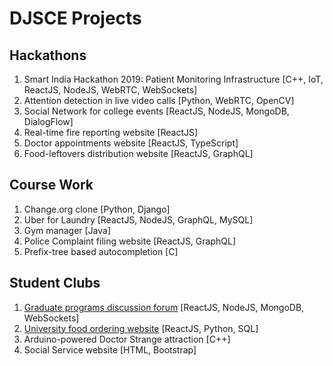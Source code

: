 # DJSCE Projects

## Hackathons

1. Smart India Hackathon 2019: Patient Monitoring Infrastructure [C++, IoT, ReactJS, NodeJS, WebRTC, WebSockets] <br>
2. Attention detection in live video calls [Python, WebRTC, OpenCV] <br>
3. Social Network for college events [ReactJS, NodeJS, MongoDB, DialogFlow] <br>
4. Real-time fire reporting website [ReactJS] <br>
5. Doctor appointments website [ReactJS, TypeScript] <br>
6. Food-leftovers distribution website [ReactJS, GraphQL] <br>

## Course Work

1. Change.org clone [Python, Django] <br>
2. Uber for Laundry [ReactJS, NodeJS, GraphQL, MySQL] <br>
3. Gym manager [Java] <br>
4. Police Complaint filing website [ReactJS, GraphQL] <br>
5. Prefix-tree based autocompletion [C] <br>

## Student Clubs

1. [Graduate programs discussion forum](https://github.com/djunicode/masters-information-portal) [ReactJS, NodeJS, MongoDB, WebSockets] <br>
2. [University food ordering website](https://github.com/djunicode/canteen-automation-web) [ReactJS, Python, SQL] <br>
3. Arduino-powered Doctor Strange attraction [C++] <br>
4. Social Service website [HTML, Bootstrap] <br>
